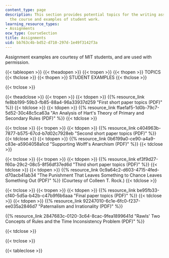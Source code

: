 ```yaml
---
content_type: page
description: This section provides potential topics for the writing assignments of
  the course and examples of student work.
learning_resource_types:
- Assignments
ocw_type: CourseSection
title: Assignments
uid: bb763c4b-bd52-d710-297d-1e49f3142f3a
---
```


Assignment examples are courtesy of MIT students, and are used with permission.

{{< tableopen >}}
{{< theadopen >}}
{{< tropen >}}
{{< thopen >}}
TOPICS
{{< thclose >}}
{{< thopen >}}
STUDENT EXAMPLES
{{< thclose >}}

{{< trclose >}}

{{< theadclose >}}
{{< tropen >}}
{{< tdopen >}}
{{% resource_link fe8bb199-59b3-fb85-88a4-96a33937d259 "First short paper topics (PDF)" %}}
{{< tdclose >}}
{{< tdopen >}}
{{% resource_link ffae1af5-1d0b-79c7-5d52-30c48c5ca63a "An Analysis of Hart's Theory of Primary and Secondary Rules (PDF)" %}}
{{< tdclose >}}

{{< trclose >}}
{{< tropen >}}
{{< tdopen >}}
{{% resource_link c404963b-7877-b575-67cd-b7d02c7928eb "Second short paper topics (PDF)" %}}
{{< tdclose >}}
{{< tdopen >}}
{{% resource_link 0b6199a0-ce90-a4a9-c83e-a5904058a1cd "Supporting Wolff's Anarchism (PDF)" %}}
{{< tdclose >}}

{{< trclose >}}
{{< tropen >}}
{{< tdopen >}}
{{% resource_link ef3f9d27-f60a-29c2-08c5-8f56df37ed6d "Third short paper topics (PDF)" %}}
{{< tdclose >}}
{{< tdopen >}}
{{% resource_link 0c9a64c2-d603-4715-4fed-d70acb41ab34 "The Punishment That Leaves Something to Chance Leaves Something Out (PDF)" %}} (Courtesy of Colleen T. Rock.)
{{< tdclose >}}

{{< trclose >}}
{{< tropen >}}
{{< tdopen >}}
{{% resource_link be95fb33-cf40-5d5a-b42b-c47b9f6b6aaa "Final paper topics (PDF)" %}}
{{< tdclose >}}
{{< tdopen >}}
{{% resource_link 92247010-6c1e-6fc0-f237-ee035a2846d7 "Paternalism and Irrationality (PDF)" %}}

{{% resource_link 2847683c-0120-3c64-8cac-9fea1899641d "Rawls' Two Concepts of Rules and the Time Inconsistency Problem (PDF)" %}}


{{< tdclose >}}

{{< trclose >}}

{{< tableclose >}}